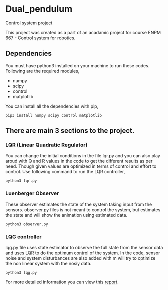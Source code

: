 # Dual_pendulum
Control system project

This project was created as a part of an acadamic project for course ENPM 667 - Control system for robotics.

## Dependencies
You must have python3 installed on your machine to run these codes. Following are the required modules,

* numpy
* scipy
* control
* matplotlib

You can install all the dependencies with pip,
```
pip3 install numpy scipy control matplotlib
```

## There are main 3 sections to the project.

### LQR (Linear Quadratic Regulator)

You can change the initial conditions in the file lqr.py and you can also play aroud with Q and R values in the code to get the different results as per need. Though given values are optimized in terms of control and effort to control. Use following command to run the LQR controller,
```
python3 lqr.py
```

### Luenberger Observer

These observer estimates the state of the system taking input from the sensors. observer.py files is not meant to control the system, but estimates the state and will show the animation using estimated data.
```
python3 observer.py
```

### LQG controller

lqg.py file uses state estimator to observe the full state from the sensor data and uses LQR to do the optimum control of the system. In the code, sensor noise and system disturbances are also added with m will try to optimize the non linear system with the nosiy data.
```
python3 lqg.py
```


For more detailed information you can view this [report]().
